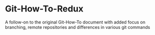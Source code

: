 # Git-How-To-Redux
A follow-on to the original Git-How-To document with added focus on branching, remote repositories and differences in various git commands
